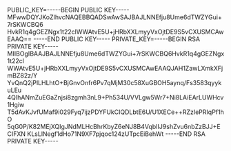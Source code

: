 PUBLIC_KEY=-----BEGIN PUBLIC KEY-----
MFwwDQYJKoZIhvcNAQEBBQADSwAwSAJBAJLNNEfju8Ume6dTWZYGui+7rSKWCBQ6
HvkR1q4gGEZNgx1t22clWWAtvE5U+jHRbXXLmyyVxOjtDE9S5vCXUSMCAwEAAQ==
-----END PUBLIC KEY-----
PRIVATE_KEY=-----BEGIN RSA PRIVATE KEY-----
MIIBOgIBAAJBAJLNNEfju8Ume6dTWZYGui+7rSKWCBQ6HvkR1q4gGEZNgx1t22cl
WWAtvE5U+jHRbXXLmyyVxOjtDE9S5vCXUSMCAwEAAQJAH1ZawLXmkXFjmBZ82z/Y
YvQnQ2jPlLHLhtO+BjGnvOnfr6Pv7qMjM30c58XuGBOH5aynq/Fs3583qyykuLEu
4QIhANmZuEGaZnjsi8zgmh3nL9+Ph534U/VVLgw5Wr7+Ni8LAiEArLUWHcv1Hgiw
T5dAvKJvfUMaf9i029Fyq7ijzPDYFUkCIQDLbtE6U/U1XECe++RZzIePRIqPf1hO
5qG0P/K82MEjXQIgJNdMLHcBhrKbyZ6eNJ8B4VqbIIJ9shZvu6nbZzBJJ+ECIFXN
KLsLlNegf1dHo71N9XF7pjqoc124zUTpcEiBehWt
-----END RSA PRIVATE KEY-----